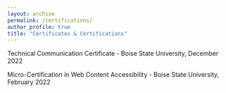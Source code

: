 ```yaml
---
layout: archive
permalink: /certifications/
author_profile: true
title: "Certificates & Certifications"
---
```

Technical Communication Certificate - Boise State University, December 2022

Micro-Certification in Web Content Accessibility - Boise State University, February 2022
